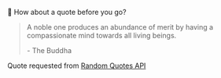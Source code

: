 📣 How about a quote before you go?

> A noble one produces an abundance of merit by having a compassionate mind towards all living beings.
>
> <p>- The Buddha</p>

Quote requested from [Random Quotes API](https://github.com/lukePeavey/quotable)
